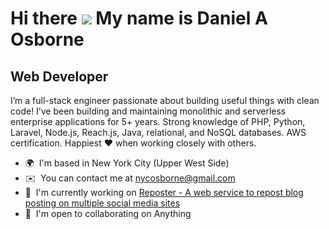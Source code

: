 Hi there ![](https://user-images.githubusercontent.com/18350557/176309783-0785949b-9127-417c-8b55-ab5a4333674e.gif) My name is Daniel A Osborne
========================================================================================================================================

Web Developer
-------------

I’m a full-stack engineer passionate about building useful things with clean code! I’ve been building and maintaining monolithic and serverless enterprise applications for 5+ years. Strong knowledge of PHP, Python, Laravel, Node.js, Reach.js, Java, relational, and NoSQL databases. AWS certification. Happiest ❤️ when working closely with others.

* 🌍  I'm based in New York City (Upper West Side)
* ✉️  You can contact me at [nycosborne@gmail.com](mailto:nycosborne@gmail.com)
* 🚀  I'm currently working on [Reposter - A web service to repost blog posting on multiple social media sites](http://github.com/nycosborne/reposter)
* 🤝  I'm open to collaborating on Anything
